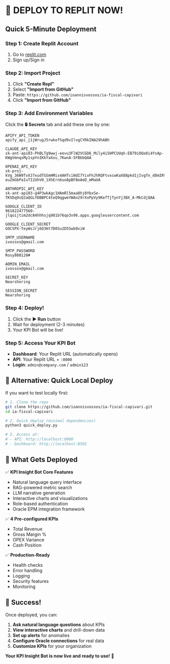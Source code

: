 # 🚀 DEPLOY TO REPLIT NOW!

## Quick 5-Minute Deployment

### Step 1: Create Replit Account
1. Go to [replit.com](https://replit.com)
2. Sign up/Sign in

### Step 2: Import Project
1. Click **"Create Repl"**
2. Select **"Import from GitHub"**
3. Paste: `https://github.com/ioannisvossos/ia-fiscal-capivari`
4. Click **"Import from GitHub"**

### Step 3: Add Environment Variables
Click the **🔒 Secrets** tab and add these one by one:

```
APIFY_API_TOKEN
apify_api_j1jWrugJ5rwkofSqd9vIlvgCYRkINA29hABh

CLAUDE_API_KEY
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

OPENAI_API_KEY
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

ANTHROPIC_API_KEY
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

GOOGLE_CLIENT_ID
961822477560-jlqoijtim2dc84hhhsjq981b76qo3v96.apps.googleusercontent.com

GOOGLE_CLIENT_SECRET
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

SMTP_USERNAME
ivossos@gmail.com

SMTP_PASSWORD
Rosy808120#

ADMIN_EMAIL
ivossos@gmail.com

SECRET_KEY
Nearshoring

SESSION_SECRET
Nearshoring
```

### Step 4: Deploy!
1. Click the **▶️ Run** button
2. Wait for deployment (2-3 minutes)
3. Your KPI Bot will be live!

### Step 5: Access Your KPI Bot
- **Dashboard**: Your Replit URL (automatically opens)
- **API**: Your Replit URL + `:8000`
- **Login**: `admin@company.com` / `admin123`

## 🎯 Alternative: Quick Local Deploy

If you want to test locally first:

```bash
# 1. Clone the repo
git clone https://github.com/ioannisvossos/ia-fiscal-capivari.git
cd ia-fiscal-capivari

# 2. Quick deploy (minimal dependencies)
python3 quick_deploy.py

# 3. Access at:
# - API: http://localhost:8000
# - Dashboard: http://localhost:8502
```

## 🔧 What Gets Deployed

✅ **KPI Insight Bot Core Features**
- Natural language query interface
- RAG-powered metric search
- LLM narrative generation
- Interactive charts and visualizations
- Role-based authentication
- Oracle EPM integration framework

✅ **4 Pre-configured KPIs**
- Total Revenue
- Gross Margin %
- OPEX Variance
- Cash Position

✅ **Production-Ready**
- Health checks
- Error handling
- Logging
- Security features
- Monitoring

## 🎉 Success!

Once deployed, you can:
1. **Ask natural language questions** about KPIs
2. **View interactive charts** and drill-down data
3. **Set up alerts** for anomalies
4. **Configure Oracle connections** for real data
5. **Customize KPIs** for your organization

**Your KPI Insight Bot is now live and ready to use!** 🚀